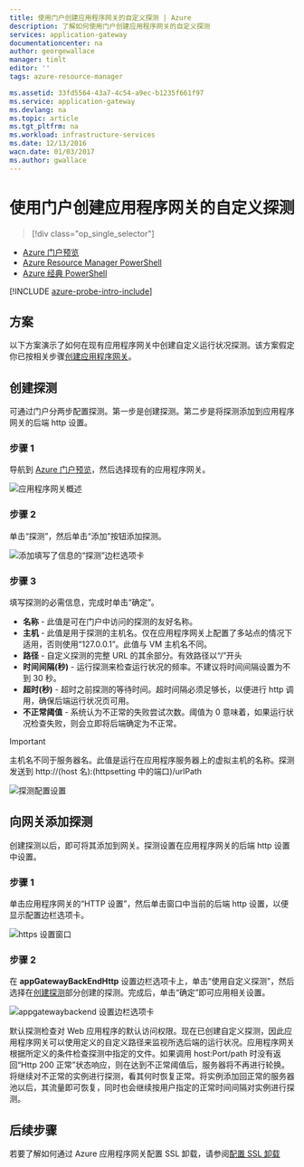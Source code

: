 ```yaml
---
title: 使用门户创建应用程序网关的自定义探测 | Azure
description: 了解如何使用门户创建应用程序网关的自定义探测
services: application-gateway
documentationcenter: na
author: georgewallace
manager: timlt
editor: ''
tags: azure-resource-manager

ms.assetid: 33fd5564-43a7-4c54-a9ec-b1235f661f97
ms.service: application-gateway
ms.devlang: na
ms.topic: article
ms.tgt_pltfrm: na
ms.workload: infrastructure-services
ms.date: 12/13/2016
wacn.date: 01/03/2017
ms.author: gwallace
---
```


# 使用门户创建应用程序网关的自定义探测
> [!div class="op_single_selector"]
- [Azure 门户预览](./application-gateway-create-probe-portal.md)
- [Azure Resource Manager PowerShell](./application-gateway-create-probe-ps.md)
- [Azure 经典 PowerShell](./application-gateway-create-probe-classic-ps.md)

[!INCLUDE [azure-probe-intro-include](../../includes/application-gateway-create-probe-intro-include.md)]

## 方案

以下方案演示了如何在现有应用程序网关中创建自定义运行状况探测。该方案假定你已按相关步骤[创建应用程序网关](./application-gateway-create-gateway-portal.md)。

## <a name="createprobe"></a>创建探测

可通过门户分两步配置探测。第一步是创建探测。第二步是将探测添加到应用程序网关的后端 http 设置。

### 步骤 1

导航到 [Azure 门户预览](http://portal.azure.cn)，然后选择现有的应用程序网关。

![应用程序网关概述][1]  

### 步骤 2

单击“探测”，然后单击“添加”按钮添加探测。

![添加填写了信息的“探测”边栏选项卡][2]  

### 步骤 3

填写探测的必需信息，完成时单击“确定”。

* **名称** - 此值是可在门户中访问的探测的友好名称。
* **主机** - 此值是用于探测的主机名。仅在应用程序网关上配置了多站点的情况下适用，否则使用“127.0.0.1”。此值与 VM 主机名不同。
* **路径** - 自定义探测的完整 URL 的其余部分。有效路径以“/”开头
* **时间间隔(秒)** - 运行探测来检查运行状况的频率。不建议将时间间隔设置为不到 30 秒。
* **超时(秒)** - 超时之前探测的等待时间。超时间隔必须足够长，以便进行 http 调用，确保后端运行状况页可用。
* **不正常阈值** - 系统认为不正常的失败尝试次数。阈值为 0 意味着，如果运行状况检查失败，则会立即将后端确定为不正常。

> [!IMPORTANT]
主机名不同于服务器名。此值是运行在应用程序服务器上的虚拟主机的名称。探测发送到 http://(host 名):(httpsetting 中的端口)/urlPath

![探测配置设置][3]

## 向网关添加探测

创建探测以后，即可将其添加到网关。探测设置在应用程序网关的后端 http 设置中设置。

### 步骤 1

单击应用程序网关的“HTTP 设置”，然后单击窗口中当前的后端 http 设置，以便显示配置边栏选项卡。

![https 设置窗口][4]  

### 步骤 2

在 **appGatewayBackEndHttp** 设置边栏选项卡上，单击“使用自定义探测”，然后选择在[创建探测](#createprobe)部分创建的探测。完成后，单击“确定”即可应用相关设置。

![appgatewaybackend 设置边栏选项卡][5]  

默认探测检查对 Web 应用程序的默认访问权限。现在已创建自定义探测，因此应用程序网关可以使用定义的自定义路径来监视所选后端的运行状况。应用程序网关根据所定义的条件检查探测中指定的文件。如果调用 host:Port/path 时没有返回“Http 200 正常”状态响应，则在达到不正常阈值后，服务器将不再进行轮换。将继续对不正常的实例进行探测，看其何时恢复正常。将实例添加回正常的服务器池以后，其流量即可恢复，同时也会继续按用户指定的正常时间间隔对实例进行探测。

## 后续步骤

若要了解如何通过 Azure 应用程序网关配置 SSL 卸载，请参阅[配置 SSL 卸载](./application-gateway-ssl-portal.md)

[1]: ./media/application-gateway-create-probe-portal/figure1.png
[2]: ./media/application-gateway-create-probe-portal/figure2.png
[3]: ./media/application-gateway-create-probe-portal/figure3.png
[4]: ./media/application-gateway-create-probe-portal/figure4.png
[5]: ./media/application-gateway-create-probe-portal/figure5.png

<!---HONumber=Mooncake_1226_2016-->
